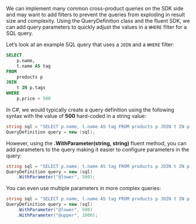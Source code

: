 We can implement many common cross-product queries on the SDK side and may want to add filters to prevent the queries from exploding in result size and complexity. Using the QueryDefinition class and the fluent SDK, we can add query parameters to quickly adjust the values in a ``WHERE`` filter for a SQL query.

Let’s look at an example SQL query that uses a ``JOIN`` and a ``WHERE`` filter:

```sql
SELECT 
    p.name,
    t.name AS tag
FROM 
    products p
JOIN
    t IN p.tags
WHERE
    p.price > 500
```

In C#, we would typically create a query definition using the following syntax with the value of **500** hard-coded in a string value:

```csharp
string sql = "SELECT p.name, t.name AS tag FROM products p JOIN t IN p.tags WHERE p.price > 500"
QueryDefinition query = new (sql);
```

However, using the **.WithParameter(string, string)** fluent method, you can add parameters to the query making it easier to configure parameters in the query:

```csharp
string sql = "SELECT p.name, t.name AS tag FROM products p JOIN t IN p.tags WHERE p.price > @lower"
QueryDefinition query = new (sql)
    .WithParameter("@lower", 500);
```

You can even use multiple parameters in more complex queries:

```csharp
string sql = "SELECT p.name, t.name AS tag FROM products p JOIN t IN p.tags WHERE p.price >= @lower AND p.price <= @upper"
QueryDefinition query = new (sql)
    .WithParameter("@lower", 500)
    .WithParameter("@upper", 1000);
```
